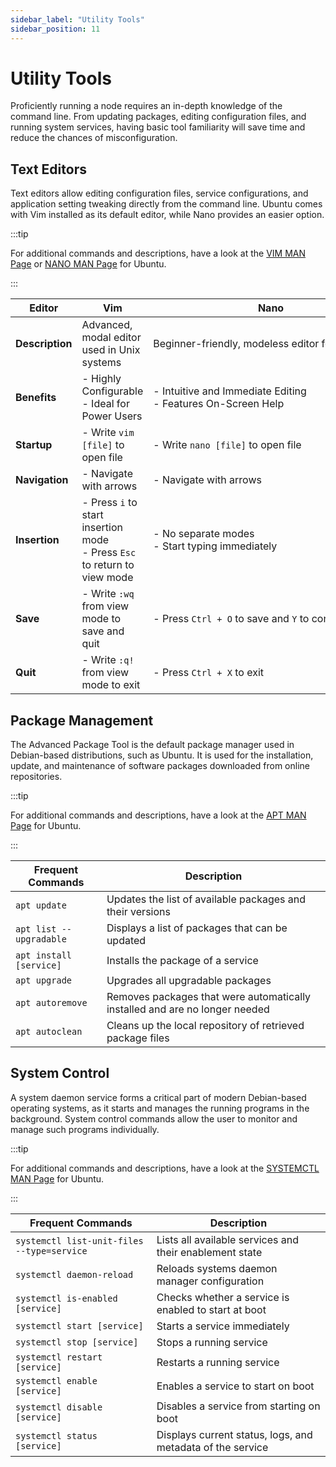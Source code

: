 ```yaml
---
sidebar_label: "Utility Tools"
sidebar_position: 11
---
```


# Utility Tools

Proficiently running a node requires an in-depth knowledge of the command line. From updating packages, editing configuration files, and running system services, having basic tool familiarity will save time and reduce the chances of misconfiguration.

## Text Editors

Text editors allow editing configuration files, service configurations, and application setting tweaking directly from the command line. Ubuntu comes with Vim installed as its default editor, while Nano provides an easier option.

:::tip

For additional commands and descriptions, have a look at the [VIM MAN Page](https://manpages.ubuntu.com/manpages/noble/de/man1/vim.1.html) or [NANO MAN Page](https://manpages.ubuntu.com/manpages/bionic/man1/nano.1.html) for Ubuntu.

:::

| **Editor**      | **Vim**                                                                        | **Nano**                                                          |
| --------------- | ------------------------------------------------------------------------------ | ----------------------------------------------------------------- |
| **Description** | Advanced, modal editor used in Unix systems                                    | <nobr> Beginner-friendly, modeless editor for quick edits </nobr> |
| **Benefits**    | - Highly Configurable <br/> - Ideal for Power Users                            | - Intuitive and Immediate Editing <br/> - Features On-Screen Help |
| **Startup**     | - Write `vim [file]` to open file                                              | - Write `nano [file]` to open file                                |
| **Navigation**  | - Navigate with arrows                                                         | - Navigate with arrows                                            |
| **Insertion**   | - Press `i` to start insertion mode <br/> - Press `Esc` to return to view mode | - No separate modes <br/> - Start typing immediately              |
| **Save**        | - Write `:wq` from view mode to save and quit                                  | - Press `Ctrl + O` to save and `Y` to confirm                     |
| **Quit**        | - Write `:q!` from view mode to exit                                           | - Press `Ctrl + X` to exit                                        |

## Package Management

The Advanced Package Tool is the default package manager used in Debian-based distributions, such as Ubuntu. It is used for the installation, update, and maintenance of software packages downloaded from online repositories.

:::tip

For additional commands and descriptions, have a look at the [APT MAN Page](https://manpages.ubuntu.com/manpages/xenial/man8/apt.8.html) for Ubuntu.

:::

| Frequent Commands                      | Description                                                                 |
| -------------------------------------- | --------------------------------------------------------------------------- |
| <nobr> `apt update` </nobr>            | Updates the list of available packages and their versions                   |
| <nobr> `apt list --upgradable` </nobr> | Displays a list of packages that can be updated                             |
| <nobr> `apt install [service]` </nobr> | Installs the package of a service                                           |
| <nobr> `apt upgrade` </nobr>           | Upgrades all upgradable packages                                            |
| <nobr> `apt autoremove` </nobr>        | Removes packages that were automatically installed and are no longer needed |
| <nobr> `apt autoclean` </nobr>         | Cleans up the local repository of retrieved package files                   |

## System Control

A system daemon service forms a critical part of modern Debian-based operating systems, as it starts and manages the running programs in the background. System control commands allow the user to monitor and manage such programs individually.

:::tip

For additional commands and descriptions, have a look at the [SYSTEMCTL MAN Page](https://manpages.ubuntu.com/manpages/trusty/man1/systemctl.1.html) for Ubuntu.

:::

| Frequent Commands                          | Description                                                |
| ------------------------------------------ | ---------------------------------------------------------- |
| `systemctl list-unit-files --type=service` | Lists all available services and their enablement state    |
| `systemctl daemon-reload`                  | Reloads systems daemon manager configuration               |
| `systemctl is-enabled [service]`           | Checks whether a service is enabled to start at boot       |
| `systemctl start [service]`                | Starts a service immediately                               |
| `systemctl stop [service]`                 | Stops a running service                                    |
| `systemctl restart [service]`              | Restarts a running service                                 |
| `systemctl enable [service]`               | Enables a service to start on boot                         |
| `systemctl disable [service]`              | Disables a service from starting on boot                   |
| `systemctl status [service]`               | Displays current status, logs, and metadata of the service |
